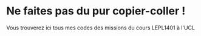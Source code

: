 # Ne faites pas du pur copier-coller !
Vous trouverez ici tous mes codes des missions du cours LEPL1401 à  l'UCL
